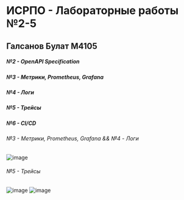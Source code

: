 # ИСРПО - Лабораторные работы №2-5
## Галсанов Булат М4105
##### №2 - OpenAPI Specification
##### №3 - Метрики, Prometheus, Grafana
##### №4 - Логи
##### №5 - Трейсы
##### №6 - CI/CD

###### №3 - Метрики, Prometheus, Grafana && №4 - Логи
![image](https://github.com/user-attachments/assets/0ec9b5f3-5e54-480a-b280-eb6afbb7c4e7)

###### №5 - Трейсы
![image](https://github.com/user-attachments/assets/8bc9ad39-e68f-44f4-bcf6-f1b2886e6e0e)
![image](https://github.com/user-attachments/assets/e26e4848-bec2-46a8-87c9-fe23203c0e2b)
